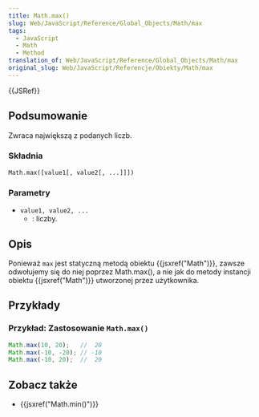 ```yaml
---
title: Math.max()
slug: Web/JavaScript/Reference/Global_Objects/Math/max
tags:
  - JavaScript
  - Math
  - Method
translation_of: Web/JavaScript/Reference/Global_Objects/Math/max
original_slug: Web/JavaScript/Referencje/Obiekty/Math/max
---
```

{{JSRef}}

## Podsumowanie

Zwraca największą z podanych liczb.

### Składnia

    Math.max([value1[, value2[, ...]]])

### Parametry

- `value1, value2, ...`
  - : liczby.

## Opis

Ponieważ `max` jest statyczną metodą obiektu {{jsxref("Math")}}, zawsze odwołujemy się do niej poprzez Math.max(), a nie jak do metody instancji obiektu {{jsxref("Math")}} utworzonej przez użytkownika.

## Przykłady

### Przykład: Zastosowanie `Math.max()`

```js
Math.max(10, 20);   //  20
Math.max(-10, -20); // -10
Math.max(-10, 20);  //  20
```

## Zobacz także

- {{jsxref("Math.min()")}}
